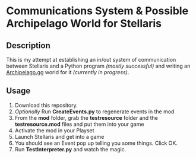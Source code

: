 # Communications System & Possible Archipelago World for Stellaris

## Description
This is my attempt at establishing an in/out system of communication between Stellaris and a Python program *(mostly successful)* and writing an [Archipelago.gg](https://archipelago.gg/) world for it *(currently in progress)*.

## Usage
1. Download this repository. 
2. *Optionally* Run **CreateEvents.py** to regenerate events in the mod
3. From the **mod** folder, grab the **testresource** folder and the **testresource.mod** files and put them into your game
4. Activate the mod in your Playset
5. Launch Stellaris and get into a game
6. You should see an Event pop up telling you some things. Click OK.
7. Run **TestInterpreter.py** and watch the magic.